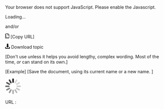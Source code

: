 Your browser does not support JavaScript. Please enable the Javascript.

Loading...

and/or

![Copy URL](antialiasing_files/Copy.png) [Copy URL]

![Download](antialiasing_files/Download.png)
Download topic

[Don't use unless it helps you avoid lengthy, complex wording. Most of the time, *or* can stand on its own.]

[Example] [Save the document, using its current name or a new name. ]

![In progress](antialiasing_files/activity-large.gif)

URL :


